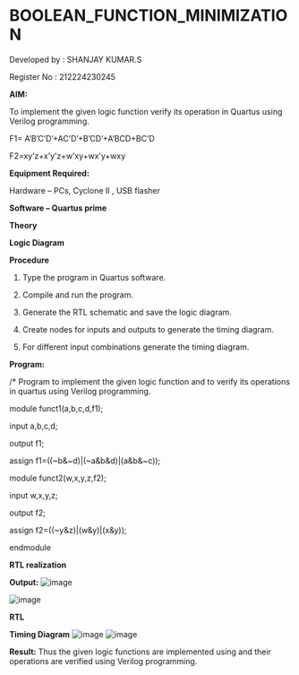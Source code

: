 # BOOLEAN_FUNCTION_MINIMIZATION
Developed by : SHANJAY KUMAR.S

Register No : 212224230245

**AIM:**

To implement the given logic function verify its operation in Quartus using Verilog programming.

F1= A’B’C’D’+AC’D’+B’CD’+A’BCD+BC’D 

F2=xy’z+x’y’z+w’xy+wx’y+wxy

**Equipment Required:**

Hardware – PCs, Cyclone II , USB flasher

**Software – Quartus prime**

**Theory**

**Logic Diagram**

**Procedure**

1.	Type the program in Quartus software.

2.	Compile and run the program.

3.	Generate the RTL schematic and save the logic diagram.

4.	Create nodes for inputs and outputs to generate the timing diagram.

5.	For different input combinations generate the timing diagram.


**Program:**

/* Program to implement the given logic function and to verify its operations in quartus using Verilog programming. 

 module funct1(a,b,c,d,f1);
 
 input a,b,c,d;
 
 output f1;
 
 assign f1=((~b&~d)|(~a&b&d)|(a&b&~c));



 module funct2(w,x,y,z,f2);
 
 input w,x,y,z;
 
 output f2;
 
 assign f2=((~y&z)|(w&y)|(x&y));
 
 endmodule


**RTL realization**

**Output:**
![image](https://github.com/user-attachments/assets/02b66bde-cc08-49ea-86db-e9f47949f4ae)

![image](https://github.com/user-attachments/assets/bf2055d6-0be5-4c75-8789-5b1e7245b735)



**RTL**

**Timing Diagram**
![image](https://github.com/user-attachments/assets/ffc52852-52fa-469d-8e9f-decb3236da75)
![image](https://github.com/user-attachments/assets/90ad2a72-ac58-4f51-a93a-c586b76dce16)



**Result:**
Thus the given logic functions are implemented using and their operations are verified using Verilog programming.



